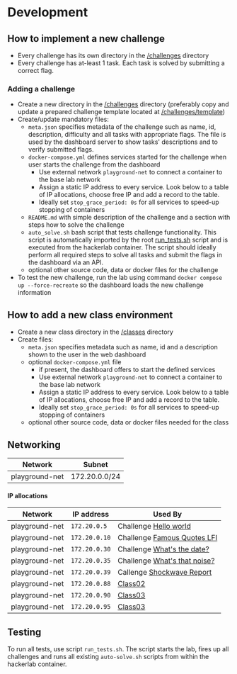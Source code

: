 # Development

## How to implement a new challenge

* Every challenge has its own directory in the [/challenges](./../challenges/) directory
* Every challenge has at-least 1 task. Each task is solved by submitting a correct flag.

### Adding a challenge

* Create a new directory in the [/challenges](./../challenges/) directory (preferably copy and update a prepared challenge template located at [/challenges/template](./../challenges/template/))
* Create/update mandatory files:
    * `meta.json` specifies metadata of the challenge such as name, id, description, difficulty and all tasks with appropriate flags. The file is used by the dashboard server to show tasks' descriptions and to verify submitted flags.
    * `docker-compose.yml` defines services started for the challenge when user starts the challenge from the dashboard
        * Use external network `playground-net` to connect a container to the base lab network
        * Assign a static IP address to every service. Look below to a table of IP allocations, choose free IP and add a record to the table. 
        * Ideally set `stop_grace_period: 0s` for all services to speed-up stopping of containers
    * `README.md` with simple description of the challenge and a section with steps how to solve the challenge
    * `auto_solve.sh` bash script that tests challenge functionality. This script is automatically imported by the root [run_tests.sh](./../run_tests.sh) script and is executed from the hackerlab container. The script should ideally perform all required steps to solve all tasks and submit the flags in the dashboard via an API.
    * optional other source code, data or docker files for the challenge
* To test the new challenge, run the lab using command `docker compose up --force-recreate` so the dashboard loads the new challenge information 

## How to add a new class environment

* Create a new class directory in the [/classes](./../classes/) directory
* Create files:
    * `meta.json` specifies metadata such as name, id and a description shown to the user in the web dashboard
    * optional `docker-compose.yml` file
        * if present, the dashboard offers to start the defined services
        * Use external network `playground-net` to connect a container to the base lab network
        * Assign a static IP address to every service. Look below to a table of IP allocations, choose free IP and add a record to the table. 
        * Ideally set `stop_grace_period: 0s` for all services to speed-up stopping of containers
    * optional other source code, data or docker files needed for the class

## Networking

| Network          | Subnet        |
|------------------|---------------|
| playground-net   | 172.20.0.0/24 |  

#### IP allocations

| Network        | IP address    | Used By                                                             | 
|----------------|---------------|---------------------------------------------------------------------|
| playground-net | `172.20.0.5`  | Challenge [Hello world](./../challenges/hello-world/)               |
| playground-net | `172.20.0.10` | Challenge [Famous Quotes LFI](./../challenges/famous-quotes-lfi/)   |
| playground-net | `172.20.0.30` | Challenge [What's the date?](./../challenges/what-is-the-date/)     |
| playground-net | `172.20.0.35` | Challenge [What's that noise?](./../challenges/what-is-that-noise/) |
 | playground-net | `172.20.0.39` | Callenge [Shockwave Report](./../challenges/shockwave-report)       |
 | playground-net | `172.20.0.88` | [Class02](./../classes/class02)                                     |                                                
 | playground-net | `172.20.0.90` | [Class03](./../classes/class03)                                     |                                                
 | playground-net | `172.20.0.95` | [Class03](./../classes/class03)                                     |                                                


## Testing

To run all tests, use script `run_tests.sh`. The script starts the lab, fires up all challenges and runs all existing `auto-solve.sh` scripts from within the hackerlab container.

